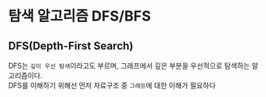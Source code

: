 # 탐색 알고리즘 DFS/BFS

## DFS(Depth-First Search)
DFS는 `깊이 우선 탐색`이라고도 부르며, 그래프에서 깊은 부분을 우선적으로 탐색하는 알고리즘이다.  
DFS를 이해하기 위해선 먼저 자료구조 중 `그래프`에 대한 이해가 필요하다


 


